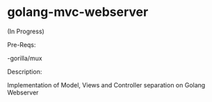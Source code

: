 # golang-mvc-webserver

(In Progress)

Pre-Reqs:

-gorilla/mux


Description:

Implementation of Model, Views and Controller separation on Golang Webserver


